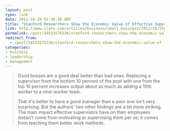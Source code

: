 ```yaml
---
layout: post
type: link
date: 2012-10-29 01:30:30 GMT
title: "Stanford Researchers Show the Economic Value of Effective Supervisors"
link: http://www.slate.com/articles/business/small_business/2012/10/the_value_of_a_good_boss_stanford_researchers_show_the_economic_value_of.html
permalink: /post/34533575236/stanford-researchers-show-the-economic-value-of
redirect_from: 
  - /post/34533575236/stanford-researchers-show-the-economic-value-of
categories:
- business
- leadership
- management
---
```

<blockquote><p>Good bosses are a good deal better than bad ones. Replacing a supervisor from the bottom 10 percent of the pool with one from the top 10 percent increases output about as much as adding a 10th worker to a nine-worker team.</p>
<p>That it's better to have a good manager than a poor one isn't very surprising. But the authors' two other findings are a bit more striking. The main impact effective supervisors have on their employees doesn't come from motivating or supervising them per se, it comes from teaching them better work methods.</p></blockquote>